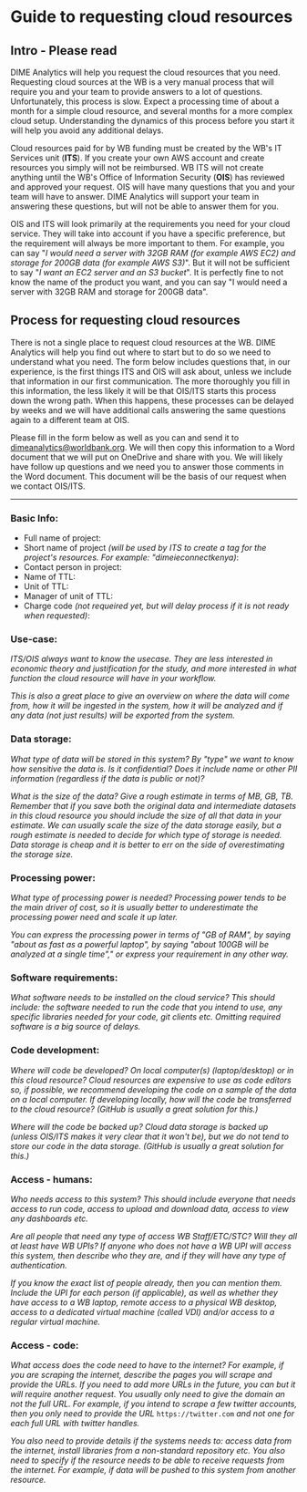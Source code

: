 # Guide to requesting cloud resources

## Intro - Please read

DIME Analytics will help you request the cloud resources that you need.
Requesting cloud sources at the WB is a very manual process that
will require you and your team to provide answers to a lot of questions.
Unfortunately, this process is slow.
Expect a processing time of about a month for a simple cloud resource,
and several months for a more complex cloud setup.
Understanding the dynamics of this process before you start it
will help you avoid any additional delays.

Cloud resources paid for by WB funding must be created by the WB's IT Services unit (**ITS**).
If you create your own AWS account and create resources you simply will not be reimbursed.
WB ITS will not create anything
until the WB's Office of Information Security (**OIS**)
has reviewed and approved your request.
OIS will have many questions that you and your team will have to answer.
DIME Analytics will support your team in answering these questions,
but will not be able to answer them for you.

OIS and ITS will look primarily at the requirements you need for your cloud service.
They will take into account if you have a specific preference,
but the requirement will always be more important to them.
For example, you can say
"_I would need a server with 32GB RAM (for example AWS EC2) and storage for 200GB data (for example AWS S3)_".
But it will not be sufficient to say "_I want an EC2 server and an S3 bucket_".
It is perfectly fine to not know the name of the product you want,
and you can say "I would need a server with 32GB RAM and storage for 200GB data".

## Process for requesting cloud resources

There is not a single place to request cloud resources at the WB.
DIME Analytics will help you find out where to start but
to do so we need to understand what you need.
The form below includes questions that, in our experience,
is the first things ITS and OIS will ask about,
unless we include that information in our first communication.
The more thoroughly you fill in this information,
the less likely it will be that OIS/ITS
starts this process down the wrong path.
When this happens, these processes can be delayed by weeks
and we will have additional calls
answering the same questions again to a different team at OIS.

Please fill in the form below as well as you can
and send it to dimeanalytics@worldbank.org.
We will then copy this information to a Word document
that we will put on OneDrive and share with you.
We will likely have follow up questions and we need you to answer those comments in the Word document.
This document will be the basis of our request when we contact OIS/ITS.

___

### Basic Info:

* Full name of project:
* Short name of project _(will be used by ITS to create a tag for the project's resources. For example: "dimeieconnectkenya)_:
* Contact person in project:
* Name of TTL:
* Unit of TTL:
* Manager of unit of TTL:
* Charge code _(not requeired yet, but will delay process if it is not ready when requested)_:

### Use-case:

_ITS/OIS always want to know the usecase.
They are less interested in economic theory and justification for the study,
and more interested in what function the cloud resource will have in your workflow._

_This is also a great place to give an overview on where the data will come from,
how it will be ingested in the system,
how it will be analyzed and
if any data (not just results) will be exported from the system._

### Data storage:

_What type of data will be stored in this system?
By "type" we want to know how sensitive the data is.
Is it confidential? Does it include name or other PII information
(regardless if the data is public or not)?_

_What is the size of the data?
Give a rough estimate in terms of MB, GB, TB.
Remember that if you save both
the original data and intermediate datasets in this cloud resource
you should include the size of all that data in your estimate.
We can usually scale the size of the data storage easily,
but a rough estimate is needed to decide for which type of storage is needed.
Data storage is cheap and it is better to err
on the side of overestimating the storage size._

### Processing power:

_What type of processing power is needed?
Processing power tends to be the main driver of cost,
so it is usually better to underestimate the processing power need
and scale it up later._

_You can express the processing power in terms of "GB of RAM",
by saying "about as fast as a powerful laptop",
by saying "about 100GB will be analyzed at a single time","
or express your requirement in any other way._

### Software requirements:

_What software needs to be installed on the cloud service?
This should include:
the software needed to run the code that you intend to use,
any specific libraries needed for your code,
git clients etc.
Omitting required software is a big source of delays._

### Code development:

_Where will code be developed?
On local computer(s) (laptop/desktop) or in this cloud resource?
Cloud resources are expensive to use as code editors
so, if possible, we recommend developing the code
on a sample of the data on a local computer.
If developing locally,
how will the code be transferred to the cloud resource?
(GitHub is usually a great solution for this.)_

_Where will the code be backed up?
Cloud data storage is backed up
(unless OIS/ITS makes it very clear that it won't be),
but we do not tend to store our code in the data storage.
(GitHub is usually a great solution for this.)_

### Access - humans:

_Who needs access to this system?
This should include everyone that needs access to run code,
access to upload and download data,
access to view any dashboards etc._

_Are all people that need any type of access WB Staff/ETC/STC?
Will they all at least have WB UPIs?
If anyone who does not have a WB UPI will access this system,
then describe who they are,
and if they will have any type of authentication._

_If you know the exact list of people already,
then you can mention them.
Include the UPI for each person (if applicable),
as well as whether they have access to
a WB laptop, remote access to a physical WB desktop,
access to a dedicated virtual machine (called VDI) and/or
access to a regular virtual machine._

### Access - code:

_What access does the code need to have to the internet?
For example, if you are scraping the internet,
describe the pages you will scrape and provide the URLs.
If you need to add more URLs in the future,
you can but it will require another request.
You usually only need to give the domain an not the full URL.
For example, if you intend to scrape a few twitter accounts,
then you only need to provide the URL_ `https://twitter.com`
_and not one for each full URL with twitter handles._

_You also need to provide details if the systems needs to:
access data from the internet,
install libraries from a non-standard repository etc.
You also need to specify if the resource needs to
be able to receive requests from the internet.
For example, if data will be pushed to this system from another resource._
